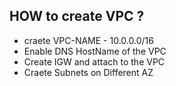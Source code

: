 ## HOW to create VPC ?
- craete VPC-NAME - 10.0.0.0/16
- Enable DNS HostName of the VPC
- Create IGW and attach to the VPC
- Craete Subnets on Different AZ